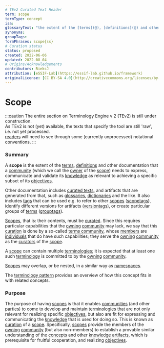 ```yaml
---
# TEv2 Curated Text Header
term: scope
termType: concept
isa:
glossaryText: "the extent of the [terms](@), [definitions](@) and other documentation that a [community](@) (which we call the [owner](@) of the [scope](@)) needs to express, communicate and validate its [knowledge](@) as relevant to achieving a specific subset of its [objectives](@)."
synonyms:
groupTags:
formPhrases: scope{ss}
# Curation status
status: proposed
created: 2022-06-06
updated: 2022-08-04
# Origins/Acknowledgements
contributors: RieksJ
attribution: [eSSIF-Lab](https://essif-lab.github.io/framework)
originalLicense: [CC BY-SA 4.0](http://creativecommons.org/licenses/by-sa/4.0/?ref=chooser-v1)
---
```


# Scope

:::caution
The entire section on Terminology Engine v 2 (TEv2) is still under construction.<br/>
As TEv2 is not (yet) available, the texts that specify the tool are still 'raw', i.e. not yet processed.<br/>[readers](@) will need to see through some (currently unprocessed) notational conventions.
:::

### Summary
A **scope** is the extent of the [terms](@), [definitions](@) and other documentation that a [community](@) (which we call the [owner](@) of the [scope](@)) needs to express, communicate and validate its [knowledge](@) as relevant to achieving a specific subset of its [objectives](@).

Other documentation includes [curated texts](@), and artifacts that are generated from that, such as [glossaries](@), [dictionaries](@) and the like. It also includes [tags](@) that can be used e.g. to refer to other [scopes](@) ([scopetags](@)), identify different versions for artifacts ([versiontags](@)), or create particular groups of [terms](@) ([grouptags](@)).

[Scopes](@), that is: their contents, must be [curated](@). Since this requires particular capabilities that the [owning](@) [community](@) may lack, we say that this [curation](@) is done by a so-called [terms community](@), whose [members](@) are [individuals](@) that do have such capabilities; they serve the [owning](@) [community](@) as the [curators](@) of the [scope](@).

A [scope](@) can contain multiple [terminologies](@); it is expected that at least one such [terminology](@) is committed to by the [owning](@) [community](@).

[Scopes](@) may overlap, or be nested, in a similar way as [namespaces](https://en.wikipedia.org/wiki/Namespace).

The [terminology pattern](pattern-terminology-support@) provides an overview of how this concept fits in with related concepts.

### Purpose

The purpose of having [scopes](@) is that it enables [communities](@) (and other [parties](@)) to come to develop and maintain [terminologies](@) that are not only relevant for realizing specific [objectives](@), but also are fit for expressing and communicating the [knowledge](@) that is used for doing so. This is known as [curation](@) of a [scope](@). Specifically, [scopes](@) provide the members of the [owning](@) [community](@) (but also non-members) to establish a provable similar understanding of the [concepts](@) and other [knowledge artifacts](@), which is prerequisite for fruitful cooperation, and realizing [objectives](@).
